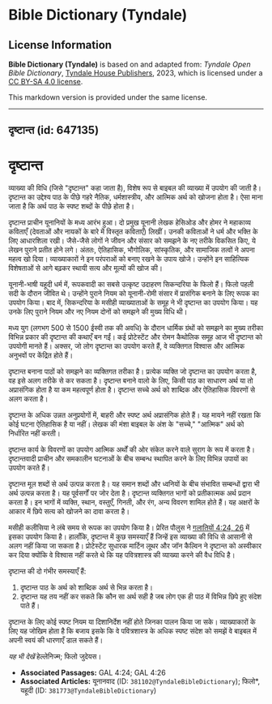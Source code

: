 # Bible Dictionary (Tyndale)

## License Information

**Bible Dictionary (Tyndale)** is based on and adapted from: _Tyndale Open Bible Dictionary_, [Tyndale House Publishers](https://tyndaleopenresources.com/), 2023, which is licensed under a [CC BY-SA 4.0 license](https://creativecommons.org/licenses/by-sa/4.0/legalcode.en).

This markdown version is provided under the same license.



--------------------------------

## दृष्टान्त (id: 647135)

दृष्टान्त
=========

व्याख्या की विधि (जिसे "दृष्टान्त" कहा जाता है), विशेष रूप से बाइबल की व्याख्या में उपयोग की जाती है। दृष्टान्त का उद्देश्य पाठ के पीछे गहरे नैतिक, धर्मशास्त्रीय, और आत्मिक अर्थ को खोजना होता है। ऐसा माना जाता है कि अर्थ पाठ के स्पष्ट शब्दों के पीछे होता है।

दृष्टान्त प्राचीन यूनानियों के मध्य आरंभ हुआ। दो प्रमुख यूनानी लेखक हेसिओड और होमर ने महाकाव्य कविताएँ (देवताओं और नायकों के बारे में विस्तृत कविताएँ) लिखीं। उनकी कविताओं ने धर्म और भक्ति के लिए आधारशिला रखी। जैसे\-जैसे लोगों ने जीवन और संसार को समझने के नए तरीके विकसित किए, ये लेखन पुराने प्रतीत होने लगे। अंततः, ऐतिहासिक, भौगोलिक, सांस्कृतिक, और सामाजिक तत्वों ने अपना महत्व खो दिया। व्याख्याकारों ने इन परंपराओं को बनाए रखने के उपाय खोजे। उन्होंने इन साहित्यिक विशेषताओं से आगे बढ़कर स्थायी सत्य और मूल्यों की खोज की।

यूनानी\-भाषी यहूदी धर्म में, रूपकवादी का सबसे उत्कृष्ट उदाहरण सिकन्दरिया के फिलो हैं। फिलो पहली सदी के दौरान जीवित थे। उन्होंने पुराने नियम को यूनानी\-रोमी संसार में प्रासंगिक बनाने के लिए रूपक का उपयोग किया। बाद में, सिकन्दरिया के मसीही व्याख्याताओं के समूह ने भी दृष्टान्त का उपयोग किया। यह उनके लिए पुराने नियम और नए नियम दोनों को समझने की मुख्य विधि थी।

मध्य युग (लगभग 500 से 1500 ईस्वी तक की अवधि) के दौरान धार्मिक ग्रंथों को समझने का मुख्य तरीका विभिन्न प्रकार की दृष्टान्त की कथाएँ बन गईं। कई प्रोटेस्टेंट और रोमन कैथोलिक समूह आज भी दृष्टान्त को उपयोगी मानते हैं। अक्सर, जो लोग दृष्टान्त का उपयोग करते हैं, वे व्यक्तिगत विश्वास और आत्मिक अनुभवों पर केंद्रित होते हैं।

दृष्टान्त बनाना पाठों को समझने का व्यक्तिगत तरीका है। प्रत्येक व्यक्ति जो दृष्टान्त का उपयोग करता है, वह इसे अलग तरीके से कर सकता है। दृष्टान्त बनाने वालो के लिए, किसी पाठ का साधारण अर्थ या तो अप्रासंगिक होता है या कम महत्वपूर्ण होता है। दृष्टान्त सच्चे अर्थ को शाब्दिक और ऐतिहासिक विवरणों से अलग करता है।

दृष्टान्त के अधिक उन्नत अनुप्रयोगों में, बाहरी और स्पष्ट अर्थ अप्रासंगिक होते हैं। यह मायने नहीं रखता कि कोई घटना ऐतिहासिक है या नहीं। लेखक की मंशा बाइबल के अंश के "सच्चे," "आत्मिक" अर्थ को निर्धारित नहीं करती।

दृष्टान्त कार्य के विवरणों का उपयोग आत्मिक अर्थों की ओर संकेत करने वाले सुराग के रूप में करता है। दृष्टान्तवादी प्राचीन और समकालीन घटनाओं के बीच सम्बन्ध स्थापित करने के लिए विभिन्न उपायों का उपयोग करते हैं।

दृष्टान्त मूल शब्दों से अर्थ उत्पन्न करता है। यह समान शब्दों और ध्वनियों के बीच संभावित सम्बन्धों द्वारा भी अर्थ उत्पन्न करता है। यह पूर्वसर्गों पर जोर देता है। दृष्टान्त व्यक्तिगत भागों को प्रतीकात्मक अर्थ प्रदान करता है। इन भागों में व्यक्ति, स्थान, वस्तुएँ, गिनती, और रंग, अन्य विवरण शामिल होते हैं। यह अक्षरों के आकार में छिपे सत्य को खोजने का दावा करता है।

मसीही कलीसिया ने लंबे समय से रूपक का उपयोग किया है। प्रेरित पौलुस ने [गलातियों 4:24, 26](https://ref.ly/Gal4:24) में इसका उपयोग किया है। हालाँकि, दृष्टान्त में कुछ समस्याएँ हैं जिन्हें इस व्याख्या की विधि से आसानी से अलग नहीं किया जा सकता है। प्रोटेस्टेंट सुधारक मार्टिन लूथर और जॉन कैल्विन ने दृष्टान्त को अस्वीकार कर दिया क्योंकि वे विश्वास नहीं करते थे कि यह पवित्रशास्त्र की व्याख्या करने की वैध विधि है।

दृष्टान्त की दो गंभीर समस्याएँ हैं:

1. दृष्टान्त पाठ के अर्थ को शाब्दिक अर्थ से भिन्न करता है।
2. दृष्टान्त यह तय नहीं कर सकते कि कौन सा अर्थ सही है जब लोग एक ही पाठ में विभिन्न छिपे हुए संदेश पाते हैं।

दृष्टान्त के लिए कोई स्पष्ट नियम या दिशानिर्देश नहीं होते जिनका पालन किया जा सके। व्याख्याकारों के लिए यह जोखिम होता है कि बजाय इसके कि वे पवित्रशास्त्र के अधिक स्पष्ट संदेश को समझें वे बाइबल में अपनी स्वयं की धारणाएँ डाल सकते हैं।

*यह भी देखें* हेल्लेनिज्म; फिलो जुदेयस।

* **Associated Passages:** GAL 4:24; GAL 4:26
* **Associated Articles:** यूनानवाद (ID: `381102@TyndaleBibleDictionary`); फिलो*, यहूदी (ID: `381773@TyndaleBibleDictionary`)

